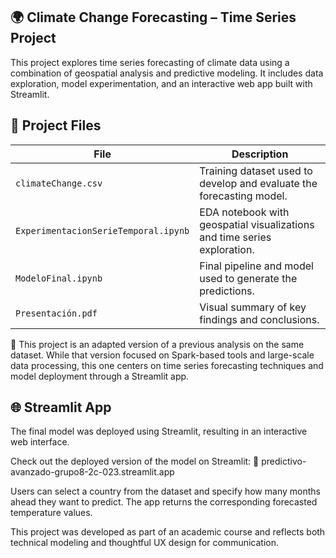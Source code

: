 ## 🌍 Climate Change Forecasting – Time Series Project
This project explores time series forecasting of climate data using a combination of geospatial analysis and predictive modeling. It includes data exploration, model experimentation, and an interactive web app built with Streamlit.

## 📁 Project Files
| File                                 | Description                                                              |
| ------------------------------------ | ------------------------------------------------------------------------ |
| `climateChange.csv`                  | Training dataset used to develop and evaluate the forecasting model.     |
| `ExperimentacionSerieTemporal.ipynb` | EDA notebook with geospatial visualizations and time series exploration. |
| `ModeloFinal.ipynb`                  | Final pipeline and model used to generate the predictions.               |
| `Presentación.pdf`                   | Visual summary of key findings and conclusions.                          |

🔁 This project is an adapted version of a previous analysis on the same dataset. While that version focused on Spark-based tools and large-scale data processing, this one centers on time series forecasting techniques and model deployment through a Streamlit app.

## 🌐 Streamlit App
The final model was deployed using Streamlit, resulting in an interactive web interface.

Check out the deployed version of the model on Streamlit:
🔗 predictivo-avanzado-grupo8-2c-023.streamlit.app

Users can select a country from the dataset and specify how many months ahead they want to predict. The app returns the corresponding forecasted temperature values.

This project was developed as part of an academic course and reflects both technical modeling and thoughtful UX design for communication.
